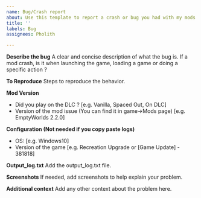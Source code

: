 ```yaml
---
name: Bug/Crash report
about: Use this template to report a crash or bug you had with my mods.
title: ''
labels: Bug
assignees: Pholith

---
```


**Describe the bug**
A clear and concise description of what the bug is.
If a mod crash, is it when launching the game, loading a game or doing a specific action ?

**To Reproduce**
Steps to reproduce the behavior.

**Mod Version**
- Did you play on the DLC ? [e.g. Vanilla, Spaced Out, On DLC]
- Version of the mod issue (You can find it in game->Mods page) [e.g. EmptyWorlds 2.2.0]

**Configuration (Not needed if you copy paste logs)**
 - OS: [e.g. Windows10]
 - Version of the game [e.g. Recreation Upgrade or [Game Update] -  381818]

**Output_log.txt**
Add the output_log.txt file.

**Screenshots**
If needed, add screenshots to help explain your problem.

**Additional context**
Add any other context about the problem here.
